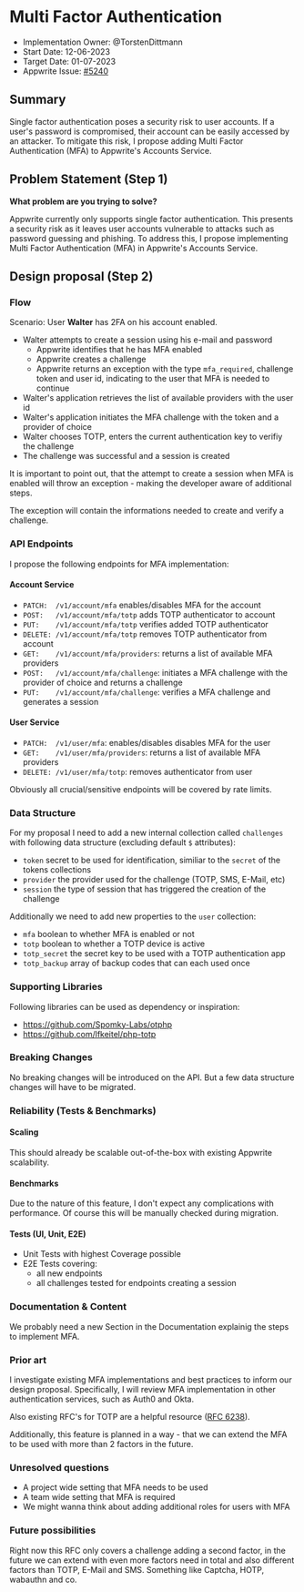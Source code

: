 # Multi Factor Authentication

- Implementation Owner: @TorstenDittmann
- Start Date: 12-06-2023
- Target Date: 01-07-2023
- Appwrite Issue: [#5240](https://github.com/appwrite/appwrite/issues/5240)

## Summary

[summary]: #summary

Single factor authentication poses a security risk to user accounts. If a user's password is compromised, their account can be easily accessed by an attacker. To mitigate this risk, I propose adding Multi Factor Authentication (MFA) to Appwrite's Accounts Service.

## Problem Statement (Step 1)

[problem-statement]: #problem-statement

**What problem are you trying to solve?**

Appwrite currently only supports single factor authentication. This presents a security risk as it leaves user accounts vulnerable to attacks such as password guessing and phishing. To address this, I propose implementing Multi Factor Authentication (MFA) in Appwrite's Accounts Service.

## Design proposal (Step 2)

[design-proposal]: #design-proposal

### Flow

Scenario: User **Walter** has 2FA on his account enabled.

- Walter attempts to create a session using his e-mail and password
  - Appwrite identifies that he has MFA enabled
  - Appwrite creates a challenge
  - Appwrite returns an exception with the type `mfa_required`, challenge token and user id, indicating to the user that MFA is needed to continue
- Walter's application retrieves the list of available providers with the user id
- Walter's application initiates the MFA challenge with the token and a provider of choice
- Walter chooses TOTP, enters the current authentication key to verifiy the challenge
- The challenge was successful and a session is created

It is important to point out, that the attempt to create a session when MFA is enabled will throw an exception - making the developer aware of additional steps.

The exception will contain the informations needed to create and verify a challenge.

### API Endpoints

I propose the following endpoints for MFA implementation:

#### Account Service
- `PATCH:  /v1/account/mfa` enables/disables MFA for the account
- `POST:   /v1/account/mfa/totp` adds TOTP authenticator to account
- `PUT:    /v1/account/mfa/totp` verifies added TOTP authenticator
- `DELETE: /v1/account/mfa/totp` removes TOTP authenticator from account
- `GET:    /v1/account/mfa/providers`: returns a list of available MFA providers
- `POST:   /v1/account/mfa/challenge`: initiates a MFA challenge with the provider of choice and returns a challenge
- `PUT:    /v1/account/mfa/challenge`: verifies a MFA challenge and generates a session

#### User Service
- `PATCH:  /v1/user/mfa`: enables/disables disables MFA for the user
- `GET:    /v1/user/mfa/providers`: returns a list of available MFA providers
- `DELETE: /v1/user/mfa/totp`: removes authenticator from user

Obviously all crucial/sensitive endpoints will be covered by rate limits.

### Data Structure

For my proposal I need to add a new internal collection called `challenges` with following data structure (excluding default `$` attributes):
- `token` secret to be used for identification, similiar to the `secret` of the tokens collections
- `provider` the provider used for the challenge (TOTP, SMS, E-Mail, etc)
- `session` the type of session that has triggered the creation of the challenge

Additionally we need to add new properties to the `user` collection:
- `mfa` boolean to whether MFA is enabled or not
- `totp` boolean to whether a TOTP device is active
- `totp_secret` the secret key to be used with a TOTP authentication app
- `totp_backup` array of backup codes that can each used once

### Supporting Libraries

Following libraries can be used as dependency or inspiration:

- https://github.com/Spomky-Labs/otphp
- https://github.com/lfkeitel/php-totp

### Breaking Changes

No breaking changes will be introduced on the API. But a few data structure changes will have to be migrated.

### Reliability (Tests & Benchmarks)

#### Scaling

This should already be scalable out-of-the-box with existing Appwrite scalability.

#### Benchmarks

Due to the nature of this feature, I don't expect any complications with performance. Of course this will be manually checked during migration.

#### Tests (UI, Unit, E2E)

- Unit Tests with highest Coverage possible
- E2E Tests covering:
  - all new endpoints
  - all challenges tested for endpoints creating a session

### Documentation & Content

We probably need a new Section in the Documentation explainig the steps to implement MFA.

### Prior art

[prior-art]: #prior-art

I investigate existing MFA implementations and best practices to inform our design proposal. Specifically, I will review MFA implementation in other authentication services, such as Auth0 and Okta.

Also existing RFC's for TOTP are a helpful resource ([RFC 6238](https://datatracker.ietf.org/doc/html/rfc6238)).

Additionally, this feature is planned in a way - that we can extend the MFA to be used with more than 2 factors in the future.

### Unresolved questions

[unresolved-questions]: #unresolved-questions

- A project wide setting that MFA needs to be used
- A team wide setting that MFA is required
- We might wanna think about adding additional roles for users with MFA

### Future possibilities

[future-possibilities]: #future-possibilities

Right now this RFC only covers a challenge adding a second factor, in the future we can extend with even more factors need in total and also different factors than TOTP, E-Mail and SMS. Something like Captcha, HOTP, wabauthn and co.
